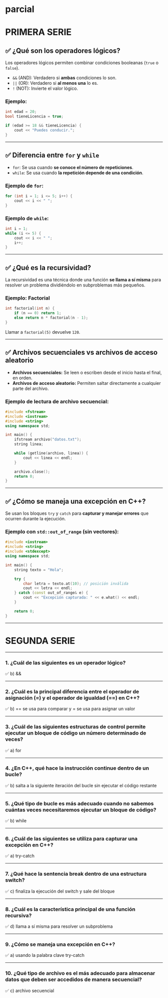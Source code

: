 # parcial
# PRIMERA SERIE

## ✅ ¿Qué son los operadores lógicos?

Los operadores lógicos permiten combinar condiciones booleanas (`true` o `false`).

- `&&` (AND): Verdadero si **ambas** condiciones lo son.
- `||` (OR): Verdadero si **al menos una** lo es.
- `!` (NOT): Invierte el valor lógico.

### Ejemplo:
```cpp
int edad = 20;
bool tieneLicencia = true;

if (edad >= 18 && tieneLicencia) {
    cout << "Puedes conducir.";
}
```

---

## ✅ Diferencia entre `for` y `while`

- `for`: Se usa cuando **se conoce el número de repeticiones**.
- `while`: Se usa cuando **la repetición depende de una condición**.

### Ejemplo de `for`:
```cpp
for (int i = 1; i <= 5; i++) {
    cout << i << " ";
}
```

### Ejemplo de `while`:
```cpp
int i = 1;
while (i <= 5) {
    cout << i << " ";
    i++;
}
```

---

## ✅ ¿Qué es la recursividad?

La recursividad es una técnica donde una función **se llama a sí misma** para resolver un problema dividiéndolo en subproblemas más pequeños.

### Ejemplo: Factorial
```cpp
int factorial(int n) {
    if (n == 0) return 1;
    else return n * factorial(n - 1);
}
```

Llamar a `factorial(5)` devuelve `120`.

---

## ✅ Archivos secuenciales vs archivos de acceso aleatorio

- **Archivos secuenciales:** Se leen o escriben desde el inicio hasta el final, en orden.
- **Archivos de acceso aleatorio:** Permiten saltar directamente a cualquier parte del archivo.

### Ejemplo de lectura de archivo secuencial:
```cpp
#include <fstream>
#include <iostream>
#include <string>
using namespace std;

int main() {
    ifstream archivo("datos.txt");
    string linea;

    while (getline(archivo, linea)) {
        cout << linea << endl;
    }

    archivo.close();
    return 0;
}
```

---

## ✅ ¿Cómo se maneja una excepción en C++?

Se usan los bloques `try` y `catch` para **capturar y manejar errores** que ocurren durante la ejecución.

### Ejemplo con `std::out_of_range` (sin vectores):
```cpp
#include <iostream>
#include <string>
#include <stdexcept>
using namespace std;

int main() {
    string texto = "Hola";

    try {
        char letra = texto.at(10); // posición inválida
        cout << letra << endl;
    } catch (const out_of_range& e) {
        cout << "Excepción capturada: " << e.what() << endl;
    }

    return 0;
}
```

---

# SEGUNDA SERIE


---

### 1. ¿Cuál de las siguientes es un operador lógico?
✅ b) &&

---

### 2. ¿Cuál es la principal diferencia entre el operador de asignación (=) y el operador de igualdad (==) en C++?
✅ b) == se usa para comparar y = se usa para asignar un valor

---

### 3. ¿Cuál de las siguientes estructuras de control permite ejecutar un bloque de código un número determinado de veces?
✅ a) for

---

### 4. ¿En C++, qué hace la instrucción continue dentro de un bucle?
✅ b) salta a la siguiente iteración del bucle sin ejecutar el código restante

---

### 5. ¿Qué tipo de bucle es más adecuado cuando no sabemos cuántas veces necesitaremos ejecutar un bloque de código?
✅ b) while

---

### 6. ¿Cuál de las siguientes se utiliza para capturar una excepción en C++?
✅ a) try-catch

---

### 7. ¿Qué hace la sentencia break dentro de una estructura switch?
✅ c) finaliza la ejecución del switch y sale del bloque

---

### 8. ¿Cuál es la característica principal de una función recursiva?
✅ d) llama a sí misma para resolver un subproblema

---

### 9. ¿Cómo se maneja una excepción en C++?
✅ a) usando la palabra clave try-catch

---

### 10. ¿Qué tipo de archivo es el más adecuado para almacenar datos que deben ser accedidos de manera secuencial?
✅ c) archivo secuencial
